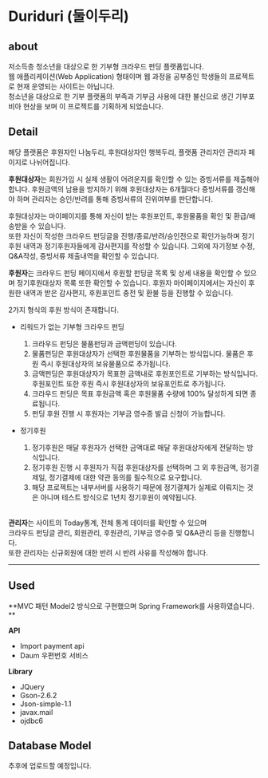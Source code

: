 
# Duriduri (둘이두리)




<i class="icon-info"></i> about
-------------
저소득층 청소년을 대상으로 한 기부형 크라우드 펀딩 플랫폼입니다. \
웹 애플리케이션(Web Application) 형태이며 웹 과정을 공부중인 학생들의 프로젝트로 현재 운영되는 사이트는 아닙니다. \
청소년을 대상으로 한 기부 플랫폼의 부족과 기부금 사용에 대한 불신으로 생긴 기부포비아 현상을 보며
이 프로젝트를 기획하게 되었습니다. 


<i class="icon-info"></i> Detail
-------------
해당 플랫폼은 후원자인 나눔두리, 후원대상자인 행복두리, 플랫폼 관리자인 관리자 페이지로 나뉘어집니다. 

<b>후원대상자</b>는 회원가입 시 실제 생활이 어려운지를 확인할 수 있는 증빙서류를 제출해야 합니다. 후원금액의 남용을 방지하기 위해 후원대상자는 6개월마다 증빙서류를 갱신해야 하며 관리자는 승인/반려를 통해 증빙서류의 진위여부를 판단합니다.

후원대상자는 마이페이지를 통해 자신이 받는 후원포인트, 후원물품을 확인 및 환급/배송받을 수 있습니다.\
또한 자신이 작성한 크라우드 펀딩글을 진행/종료/반려/승인전으로 확인가능하며 정기후원 내역과 정기후원자들에게 감사편지를 작성할 수 있습니다. 그외에 자기정보 수정, Q&A작성, 증빙서류 제출내역을 확인할 수 있습니다. 

<b>후원자</b>는 크라우드 펀딩 페이지에서 후원할 펀딩글 목록 및 상세 내용을 확인할 수 있으며 정기후원대상자 목록 또한 확인할 수 있습니다. 후원자 마이페이지에서는 자신이 후원한 내역과 받은 감사편지, 후원포인트 충전 및 환불 등을 진행할 수 있습니다. 

2가지 형식의 후원 방식이 존재합니다.
-  리워드가 없는 기부형 크라우드 펀딩 
	1. 크라우드 펀딩은 물품펀딩과 금액펀딩이 있습니다.
	2. 물품펀딩은 후원대상자가 선택한 후원물품을 기부하는 방식입니다. 물품은 후원 즉시 후원대상자의 보유물품으로 추가됩니다.
	3. 금액펀딩은 후원대상자가 목표한 금액내로 후원포인트로 기부하는 방식입니다. 후원포인트 또한 후원 즉시 후원대상자의 보유포인트로 추가됩니다.
	4. 크라우드 펀딩은 목표 후원금액 혹은 후원물품 수량에 100% 달성하게 되면 종료됩니다. 
	5. 펀딩 후원 진행 시 후원자는 기부금 영수증 발급 신청이 가능합니다.

- 정기후원
	1. 정기후원은 매달 후원자가 선택한 금액대로 매달 후원대상자에게 전달하는 방식입니다.
	2. 정기후원 진행 시 후원자가 직접 후원대상자를 선택하며 그 외 후원금액, 정기결제일, 정기결제에 대한 약관 동의를 필수적으로 요구합니다.
	2. 해당 프로젝트는 내부서버를 사용하기 때문에 정기결제가 실제로 이뤄지는 것은 아니며 테스트 방식으로 1년치 정기후원이 예약됩니다.
	
\
<b>관리자</b>는 
사이트의 Today통계, 전체 통계 데이터를 확인할 수 있으며 \
크라우드 펀딩글 관리, 회원관리, 후원관리, 기부금 영수증 및 Q&A관리 등을 진행합니다. \
또한 관리자는 신규회원에 대한 반려 시 반려 사유를 작성해야 합니다.



----------


  
<i class="icon-folder-open"></i> Used 
-------------

**MVC 패턴 Model2 방식으로 구현했으며 Spring Framework를 사용하였습니다. ** 

<b>API </b> 
- Import payment api
- Daum 우편번호 서비스
  
<b>Library </b> 
- JQuery
- Gson-2.6.2
- Json-simple-1.1
- javax.mail
- ojdbc6





Database Model
-----------


추후에 업로드할 예정입니다.




